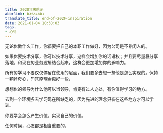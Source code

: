 ```yaml
---
title: 2020年末启示
abbrlink: b36246b1
translate_title: end-of-2020-inspiration
date: 2021-01-04 10:38:03
tags:
- 心得
---
```

无论你做什么工作，你都要把自己的本职工作做好，因为公司是不养闲人的。

如果你要技术分享，你可以技术分享，这样会增加你的话语权；并且要尽量将分享落地，和现在的业务逻辑结合起来，这样会更加增加你的影响力。

所有的学习不要仅仅停留在使用的层面，我们要多去想一想他是怎么实现的。保持一颗好奇心，知其原理会更好一些。

想想你的领导为什么他可以当领导，肯定有过人之处，有你值得学习的地方。

去到一个环境多去学习现在所缺乏的，因为先进的理念只有在这些地方才可以学到。

你要学会怎么产生价值，实现自己的价值。

任何时候，心态都是相当重要的。

